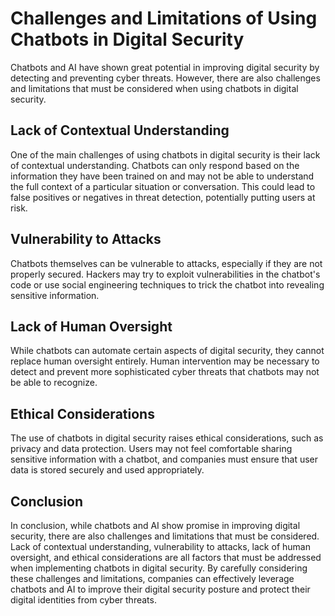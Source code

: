 Challenges and Limitations of Using Chatbots in Digital Security
================================================================================================================

Chatbots and AI have shown great potential in improving digital security by detecting and preventing cyber threats. However, there are also challenges and limitations that must be considered when using chatbots in digital security.

Lack of Contextual Understanding
--------------------------------

One of the main challenges of using chatbots in digital security is their lack of contextual understanding. Chatbots can only respond based on the information they have been trained on and may not be able to understand the full context of a particular situation or conversation. This could lead to false positives or negatives in threat detection, potentially putting users at risk.

Vulnerability to Attacks
------------------------

Chatbots themselves can be vulnerable to attacks, especially if they are not properly secured. Hackers may try to exploit vulnerabilities in the chatbot's code or use social engineering techniques to trick the chatbot into revealing sensitive information.

Lack of Human Oversight
-----------------------

While chatbots can automate certain aspects of digital security, they cannot replace human oversight entirely. Human intervention may be necessary to detect and prevent more sophisticated cyber threats that chatbots may not be able to recognize.

Ethical Considerations
----------------------

The use of chatbots in digital security raises ethical considerations, such as privacy and data protection. Users may not feel comfortable sharing sensitive information with a chatbot, and companies must ensure that user data is stored securely and used appropriately.

Conclusion
----------

In conclusion, while chatbots and AI show promise in improving digital security, there are also challenges and limitations that must be considered. Lack of contextual understanding, vulnerability to attacks, lack of human oversight, and ethical considerations are all factors that must be addressed when implementing chatbots in digital security. By carefully considering these challenges and limitations, companies can effectively leverage chatbots and AI to improve their digital security posture and protect their digital identities from cyber threats.
